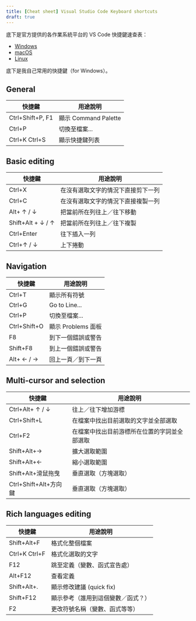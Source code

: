 ```yaml
---
title: [Cheat sheet] Visual Studio Code Keyboard shortcuts
draft: true
---
```


底下是官方提供的各作業系統平台的 VS Code 快捷鍵速查表：

- [Windows](https://go.microsoft.com/fwlink/?linkid=832145)
- [macOS](https://go.microsoft.com/fwlink/?linkid=832143)
- [Linux](https://go.microsoft.com/fwlink/?linkid=832144)

底下是我自己常用的快捷鍵（for Windows）。

## General

| 快捷鍵                  | 用途說明 |
|-------------------------|----------------------|
| Ctrl+Shift+P, F1        | 顯示 Command Palette |
| Ctrl+P                  | 切換至檔案... |
| Ctrl+K Ctrl+S           | 顯示快捷鍵列表 |

## Basic editing

| 快捷鍵                  | 用途說明 |
|-------------------------|----------------------|
| Ctrl+X | 在沒有選取文字的情況下直接剪下一列 |
| Ctrl+C | 在沒有選取文字的情況下直接複製一列 |
| Alt+ ↑ / ↓ | 把當前所在列往上／往下移動 |
| Shift+Alt + ↓ / ↑ | 把當前所在列往上／往下複製 |
| Ctrl+Enter | 往下插入一列 |
| Ctrl+↑ / ↓ | 上下捲動 |

## Navigation

| 快捷鍵                  | 用途說明 |
|-------------------------|----------------------|
| Ctrl+T | 顯示所有符號 |
| Ctrl+G | Go to Line... |
| Ctrl+P | 切換至檔案... |
| Ctrl+Shift+O | 顯示 Problems 面板 |
| F8 | 到下一個錯誤或警告 |
| Shift+F8 | 到上一個錯誤或警告 |
| Alt+ ← / → | 回上一頁／到下一頁 |

## Multi-cursor and selection

| 快捷鍵                  | 用途說明 |
|-------------------------|----------------------|
| Ctrl+Alt+ ↑ / ↓ | 往上／往下增加游標 |
| Ctrl+Shift+L | 在檔案中找出目前選取的文字並全部選取 |
| Ctrl+F2 | 在檔案中找出目前游標所在位置的字詞並全部選取 |
| Shift+Alt+→ | 擴大選取範圍 |
| Shift+Alt+← | 縮小選取範圍 |
| Shift+Alt+滑鼠拖曳 | 垂直選取（方塊選取） |
| Ctrl+Shift+Alt+方向鍵 | 垂直選取（方塊選取） |

## Rich languages editing

| 快捷鍵                  | 用途說明 |
|-------------------------|----------------------|
| Shift+Alt+F | 格式化整個檔案 |
| Ctrl+K Ctrl+F | 格式化選取的文字 |
| F12 | 跳至定義（變數、函式宣告處） |
| Alt+F12 | 查看定義 |
| Shift+Alt+. | 顯示修改建議 (quick fix) |
| Shift+F12 | 顯示參考（誰用到這個變數／函式？） |
| F2 | 更改符號名稱（變數、函式等等） |

